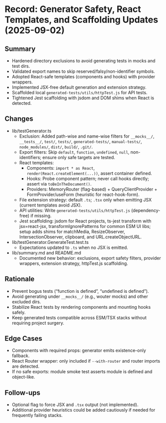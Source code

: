 # Record: Generator Safety, React Templates, and Scaffolding Updates (2025-09-02)

## Summary
- Hardened directory exclusions to avoid generating tests in mocks and test dirs.
- Validated export names to skip reserved/falsy/non-identifier symbols.
- Adopted React-safe templates (components and hooks) with provider wrappers.
- Implemented JSX-free default generation and extension strategy.
- Scaffolded local `generated-tests/utils/httpTest.js` for API tests.
- Tightened Jest scaffolding with jsdom and DOM shims when React is detected.

## Changes
- lib/testGenerator.ts
  - Exclusion: Added path-wise and name-wise filters for `__mocks__/`, `__tests__/`, `test/`, `tests/`, `generated-tests/`, `manual-tests/`, `node_modules/`, `dist/`, `build/`, `.git/`.
  - Export filters: Skip `default`, `function`, `undefined`, `null`, non-identifiers; ensure only safe targets are tested.
  - React templates:
    - Components: `import * as React`, `render(React.createElement(...))`, assert container defined.
    - Hooks: Probe component pattern; never call hooks directly; assert via `toBeInTheDocument()`.
    - Providers: MemoryRouter (flag-based) + QueryClientProvider + FormProvider/useForm (heuristic for react-hook-form).
  - File extension strategy: default `.ts`; `.tsx` only when emitting JSX (current templates avoid JSX).
  - API utilities: Write `generated-tests/utils/httpTest.js` (dependency-free) if missing.
  - Jest scaffolding: jsdom for React projects, ts-jest transform with jsx=react-jsx, transformIgnorePatterns for common ESM UI libs; setup adds shims for matchMedia, ResizeObserver, IntersectionObserver, clipboard, and URL.createObjectURL.
- lib/testGenerator.GenerateTest.test.ts
  - Expectations updated to `.ts` when no JSX is emitted.
- lib/summary.md and README.md
  - Documented new behavior: exclusions, export safety filters, provider wrappers, extension strategy, httpTest.js scaffolding.

## Rationale
- Prevent bogus tests (“function is defined”, “undefined is defined”).
- Avoid generating under `__mocks__/` (e.g., wouter mocks) and other excluded dirs.
- Stabilize React tests by rendering components and mounting hooks safely.
- Keep generated tests compatible across ESM/TSX stacks without requiring project surgery.

## Edge Cases
- Components with required props: generator emits existence-only fallback.
- React Router wrapper: only included if `--with-router` and router imports are detected.
- If no safe exports: module smoke test asserts module is defined and object-like.

## Follow-ups
- Optional flag to force JSX and `.tsx` output (not implemented).
- Additional provider heuristics could be added cautiously if needed for frequently failing stacks.
